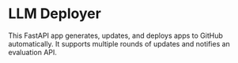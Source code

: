 # LLM Deployer

This FastAPI app generates, updates, and deploys apps to GitHub automatically.
It supports multiple rounds of updates and notifies an evaluation API.
